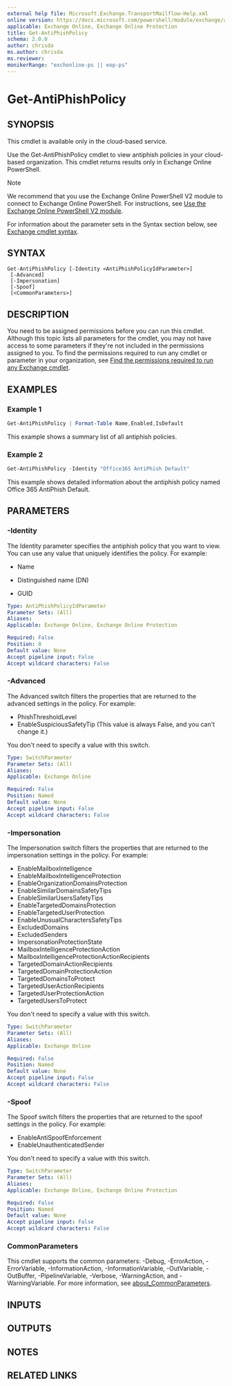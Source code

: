 ```yaml
---
external help file: Microsoft.Exchange.TransportMailflow-Help.xml
online version: https://docs.microsoft.com/powershell/module/exchange/advanced-threat-protection/get-antiphishpolicy
applicable: Exchange Online, Exchange Online Protection
title: Get-AntiPhishPolicy
schema: 2.0.0
author: chrisda
ms.author: chrisda
ms.reviewer:
monikerRange: "exchonline-ps || eop-ps"
---
```


# Get-AntiPhishPolicy

## SYNOPSIS
This cmdlet is available only in the cloud-based service.

Use the Get-AntiPhishPolicy cmdlet to view antiphish policies in your cloud-based organization. This cmdlet returns results only in Exchange Online PowerShell.

> [!NOTE]
> We recommend that you use the Exchange Online PowerShell V2 module to connect to Exchange Online PowerShell. For instructions, see [Use the Exchange Online PowerShell V2 module](https://docs.microsoft.com/powershell/exchange/exchange-online/exchange-online-powershell-v2/exchange-online-powershell-v2).

For information about the parameter sets in the Syntax section below, see [Exchange cmdlet syntax](https://docs.microsoft.com/powershell/exchange/exchange-server/exchange-cmdlet-syntax).

## SYNTAX

```
Get-AntiPhishPolicy [-Identity <AntiPhishPolicyIdParameter>]
 [-Advanced]
 [-Impersonation]
 [-Spoof]
 [<CommonParameters>]
```

## DESCRIPTION
You need to be assigned permissions before you can run this cmdlet. Although this topic lists all parameters for the cmdlet, you may not have access to some parameters if they're not included in the permissions assigned to you. To find the permissions required to run any cmdlet or parameter in your organization, see [Find the permissions required to run any Exchange cmdlet](https://docs.microsoft.com/powershell/exchange/exchange-server/find-exchange-cmdlet-permissions).

## EXAMPLES

### Example 1
```powershell
Get-AntiPhishPolicy | Format-Table Name,Enabled,IsDefault
```

This example shows a summary list of all antiphish policies.

### Example 2
```powershell
Get-AntiPhishPolicy -Identity "Office365 AntiPhish Default"
```

This example shows detailed information about the antiphish policy named Office 365 AntiPhish Default.

## PARAMETERS

### -Identity
The Identity parameter specifies the antiphish policy that you want to view. You can use any value that uniquely identifies the policy. For example:

- Name

- Distinguished name (DN)

- GUID

```yaml
Type: AntiPhishPolicyIdParameter
Parameter Sets: (All)
Aliases:
Applicable: Exchange Online, Exchange Online Protection

Required: False
Position: 0
Default value: None
Accept pipeline input: False
Accept wildcard characters: False
```

### -Advanced
The Advanced switch filters the properties that are returned to the advanced settings in the policy. For example:

- PhishThresholdLevel
- EnableSuspiciousSafetyTip (This value is always False, and you can't change it.)

You don't need to specify a value with this switch.

```yaml
Type: SwitchParameter
Parameter Sets: (All)
Aliases:
Applicable: Exchange Online

Required: False
Position: Named
Default value: None
Accept pipeline input: False
Accept wildcard characters: False
```

### -Impersonation
The Impersonation switch filters the properties that are returned to the impersonation settings in the policy. For example:

- EnableMailboxIntelligence
- EnableMailboxIntelligenceProtection
- EnableOrganizationDomainsProtection
- EnableSimilarDomainsSafetyTips
- EnableSimilarUsersSafetyTips
- EnableTargetedDomainsProtection
- EnableTargetedUserProtection
- EnableUnusualCharactersSafetyTips
- ExcludedDomains
- ExcludedSenders
- ImpersonationProtectionState
- MailboxIntelligenceProtectionAction
- MailboxIntelligenceProtectionActionRecipients
- TargetedDomainActionRecipients
- TargetedDomainProtectionAction
- TargetedDomainsToProtect
- TargetedUserActionRecipients
- TargetedUserProtectionAction
- TargetedUsersToProtect

You don't need to specify a value with this switch.

```yaml
Type: SwitchParameter
Parameter Sets: (All)
Aliases:
Applicable: Exchange Online

Required: False
Position: Named
Default value: None
Accept pipeline input: False
Accept wildcard characters: False
```

### -Spoof
The Spoof switch filters the properties that are returned to the spoof settings in the policy. For example:

- EnableAntiSpoofEnforcement
- EnableUnauthenticatedSender

You don't need to specify a value with this switch.

```yaml
Type: SwitchParameter
Parameter Sets: (All)
Aliases:
Applicable: Exchange Online, Exchange Online Protection

Required: False
Position: Named
Default value: None
Accept pipeline input: False
Accept wildcard characters: False
```

### CommonParameters
This cmdlet supports the common parameters: -Debug, -ErrorAction, -ErrorVariable, -InformationAction, -InformationVariable, -OutVariable, -OutBuffer, -PipelineVariable, -Verbose, -WarningAction, and -WarningVariable. For more information, see [about_CommonParameters](https://go.microsoft.com/fwlink/p/?LinkID=113216).

## INPUTS

###  

## OUTPUTS

###  

## NOTES

## RELATED LINKS
